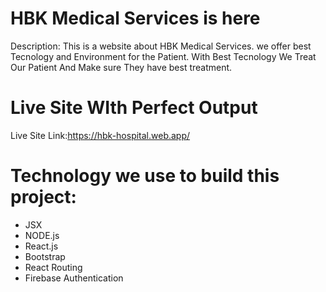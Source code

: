 # HBK Medical Services is here

Description: 
This is a website about HBK Medical Services.
we offer best Tecnology and Environment for the Patient.
With Best Tecnology We Treat Our Patient And Make sure They have best treatment.

# Live Site WIth Perfect Output

Live Site Link:https://hbk-hospital.web.app/

# Technology we use to build this project:

- JSX
- NODE.js
- React.js
- Bootstrap
- React Routing
- Firebase Authentication